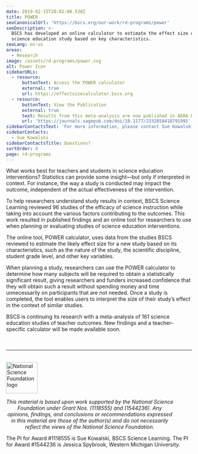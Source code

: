 ```yaml
---
date: 2019-02-15T20:02:08.538Z
title: POWER
seoCanonicalUrl: 'https://bscs.org/our-work/rd-programs/power'
seoDescription: >-
  BSCS has developed an online calculator to estimate the effect size of a
  science education study based on key characteristics.
seoLang: en-us
areas:
  - Research
image: /assets/rd-programs/power.svg
alt: Power Icon
sidebarURLs:
  - resource:
      buttonText: Access the POWER calculator
      external: true
      url: https://effectsizecalculator.bscs.org
  - resource:
      buttonText: View the Publication
      external: true
      text: Results from this meta-analysis are now published in AERA Open Journal.
      url: 'https://journals.sagepub.com/doi/10.1177/2332858418791991'
sidebarContactsText: 'For more information, please contact Sue Kowalski.'
sidebarContacts:
  - Sue Kowalski
sidebarContactsTitle: Questions?
sortOrder: 4
page: rd-programs
---
```

What works best for teachers and students in science education interventions? Statistics can provide some insight—but only if interpreted in context. For instance, the way a study is conducted may impact the outcome, independent of the actual effectiveness of the intervention.

To help researchers understand study results in context, BSCS Science Learning reviewed 96 studies of the efficacy of science instruction while taking into account the various factors contributing to the outcomes. This work resulted in published findings and an online tool for researchers to use when planning or evaluating studies of science education interventions.

The online tool, POWER calculator, uses data from the studies BSCS reviewed to estimate the likely effect size for a new study based on its characteristics, such as the nature of the study, the scientific discipline, student grade level, and other key variables.

When planning a study, researchers can use the POWER calculator to determine how many subjects will be required to obtain a statistically significant result, giving researchers and funders increased confidence that they will obtain such a result without spending money and time unnecessarily on participants that are not needed. Once a study is completed, the tool enables users to interpret the size of their study’s effect in the context of similar studies.

<!-- <div class="d-flex justify-content-center mb-5">
  <div class="p-2">
    <a class="btn btn-outline-secondary" href="https://effectsizecalculator.bscs.org" target="_blank" rel="noopener noreferrer">Access the POWER calculator</a>
  </div>
</div> -->

BSCS is continuing its research with a meta-analysis of 161 science education studies of teacher outcomes. New findings and a teacher-specific calculator will be made available soon.

<hr style="margin-top: 3rem; margin-bottom: 2rem;" />
<div class="d-flex justify-content-center">
  <div style="width: 90%;">
    <a href="https://www.nsf.gov" target="_blank" rel="noopener noreferrer">
      <img src="/assets/nsf_logo.svg" alt="National Science Foundation logo" style="height: 85px;" class="mx-auto d-block mb-4" />
    </a>
    <p style="font-style: italic; text-align: center;">
      This material is based upon work supported by the National Science Foundation under Grant Nos. (1118555) and (1544236). Any opinions, findings, and conclusions or recommendations expressed in this material are those of the author(s) and do not necessarily reflect the views of the National Science Foundation.
    </p>
  </div>
</div>


The PI for Award #1118555 is Sue Kowalski, BSCS Science Learning. The PI for Award #1544236 is Jessica Spybrook, Western Michigan University.
